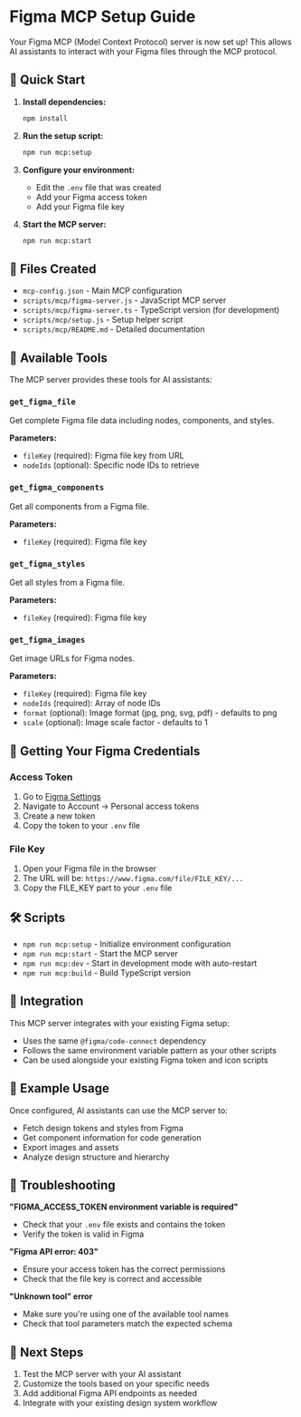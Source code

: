 # Figma MCP Setup Guide

Your Figma MCP (Model Context Protocol) server is now set up! This allows AI assistants to interact with your Figma files through the MCP protocol.

## 🚀 Quick Start

1. **Install dependencies:**
   ```bash
   npm install
   ```

2. **Run the setup script:**
   ```bash
   npm run mcp:setup
   ```

3. **Configure your environment:**
   - Edit the `.env` file that was created
   - Add your Figma access token
   - Add your Figma file key

4. **Start the MCP server:**
   ```bash
   npm run mcp:start
   ```

## 📁 Files Created

- `mcp-config.json` - Main MCP configuration
- `scripts/mcp/figma-server.js` - JavaScript MCP server
- `scripts/mcp/figma-server.ts` - TypeScript version (for development)
- `scripts/mcp/setup.js` - Setup helper script
- `scripts/mcp/README.md` - Detailed documentation

## 🔧 Available Tools

The MCP server provides these tools for AI assistants:

### `get_figma_file`
Get complete Figma file data including nodes, components, and styles.

**Parameters:**
- `fileKey` (required): Figma file key from URL
- `nodeIds` (optional): Specific node IDs to retrieve

### `get_figma_components`
Get all components from a Figma file.

**Parameters:**
- `fileKey` (required): Figma file key

### `get_figma_styles`
Get all styles from a Figma file.

**Parameters:**
- `fileKey` (required): Figma file key

### `get_figma_images`
Get image URLs for Figma nodes.

**Parameters:**
- `fileKey` (required): Figma file key
- `nodeIds` (required): Array of node IDs
- `format` (optional): Image format (jpg, png, svg, pdf) - defaults to png
- `scale` (optional): Image scale factor - defaults to 1

## 🔑 Getting Your Figma Credentials

### Access Token
1. Go to [Figma Settings](https://www.figma.com/settings)
2. Navigate to Account → Personal access tokens
3. Create a new token
4. Copy the token to your `.env` file

### File Key
1. Open your Figma file in the browser
2. The URL will be: `https://www.figma.com/file/FILE_KEY/...`
3. Copy the FILE_KEY part to your `.env` file

## 🛠️ Scripts

- `npm run mcp:setup` - Initialize environment configuration
- `npm run mcp:start` - Start the MCP server
- `npm run mcp:dev` - Start in development mode with auto-restart
- `npm run mcp:build` - Build TypeScript version

## 🔗 Integration

This MCP server integrates with your existing Figma setup:

- Uses the same `@figma/code-connect` dependency
- Follows the same environment variable pattern as your other scripts
- Can be used alongside your existing Figma token and icon scripts

## 📝 Example Usage

Once configured, AI assistants can use the MCP server to:

- Fetch design tokens and styles from Figma
- Get component information for code generation
- Export images and assets
- Analyze design structure and hierarchy

## 🐛 Troubleshooting

**"FIGMA_ACCESS_TOKEN environment variable is required"**
- Check that your `.env` file exists and contains the token
- Verify the token is valid in Figma

**"Figma API error: 403"**
- Ensure your access token has the correct permissions
- Check that the file key is correct and accessible

**"Unknown tool" error**
- Make sure you're using one of the available tool names
- Check that tool parameters match the expected schema

## 🔄 Next Steps

1. Test the MCP server with your AI assistant
2. Customize the tools based on your specific needs
3. Add additional Figma API endpoints as needed
4. Integrate with your existing design system workflow 